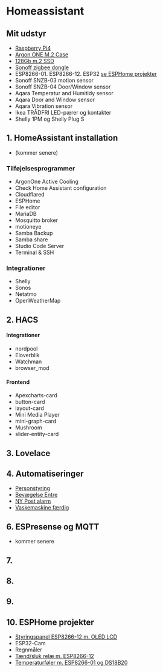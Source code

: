 # Homeassistant
## Mit udstyr
- [Raspberry Pi4](https://raspberrypi.dk/produkt/raspberry-pi-4-model-b-4-gb/) 
- [Argon ONE M.2 Case](https://raspberrypi.dk/produkt/argon-one-case-til-pi-4-aluminium-med-koeling/)
- [128Gb m.2 SSD](https://raspberrypi.dk/produkt/120gb-m-2-ssd-sata-600/)
- [Sonoff zigbee dongle](https://mackabler.dk/sonoff-zigbee-cc2531-usb-dongle-3685.html?q=sonoff%20zigbee+2.0)
- ESP8266-01. ESP8266-12. ESP32 [se ESPHome projekter](README.md#10-esphome-projekter)
- Sonoff SNZB-03 motion sensor
- Sonoff SNZB-04 Door/Window sensor
- Aqara Temperatur and Humitidy sensor
- Aqara Door and Window sensor
- Aqara Vibration sensor
- Ikea TRÅDFRI LED-pærer og kontakter
- Shelly 1PM og Shelly Plug S

  
## 1. HomeAssistant installation
- (kommer senere)
### Tilføjelsesprogrammer
- ArgonOne Active Cooling
- Check Home Assistant configuration
- Cloudflared
- ESPHome
- File editor
- MariaDB
- Mosquitto broker
- motioneye
- Samba Backup
- Samba share
- Studio Code Server
- Terminal & SSH
### Integrationer
- Shelly
- Sonos
- Netatmo
- OpenWeatherMap
  
## 2. HACS
#### Integrationer
- nordpool
- Eloverblik
- Watchman
- browser_mod
#### Frontend
- Apexcharts-card
- button-card
- layout-card
- Mini Media Player
- mini-graph-card
- Mushroom
- slider-entity-card
## 3. Lovelace                 
## 4. Automatiseringer
- [Personstyring](./Automatiseringer/README.md#1-personstyring)
- [Bevægelse Entre](./Automatiseringer/README.md#2-entre)
- [NY Post alarm](./Automatiseringer/README.md#3-postkasse-alarm)
- [Vaskemaskine færdig](./Automatiseringer/README.md#4-vaskemaskine-færdig)
## 6. ESPresense og MQTT
- kommer senere
## 7. 
## 8. 
## 9. 
## 10. ESPHome projekter
- [Styringspanel ESP8266-12 m. OLED LCD](ESPHome/README.md#1-styringspanel-esp8266-12-m-oled-lcd)
- ESP32-Cam
- Regnmåler
- [Tænd/sluk relæ m. ESP8266-12](ESPHome/README.md#4-tændsluk-relæ-m-esp8266-12)
- [Temperaturføler m. ESP8266-01 og DS18B20](ESPHome/README.md#5-temperaturføler-m-esp8266-01-og-ds18b20)

